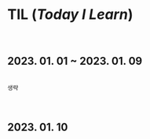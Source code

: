 # TIL (_Today I Learn_)

<br/>

## 2023. 01. 01 ~ 2023. 01. 09

```

생략

```

<br/>

## 2023. 01. 10

```

```